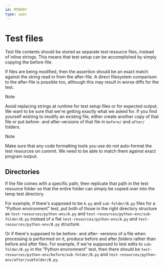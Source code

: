 ```yaml
---
id: MTW997
type: spec
---
```


# Test files

Test file contents should be stored as separate test resource files, instead of inline strings. This means that test setup can be accomplished by simply copying the before-file.

If files are being modified, then the assertion should be an exact match against the string read in from the after-file. A direct filesystem comparison to the after-file is possible too, although this may result in worse diffs for the test.

> [!NOTE]
> Avoid replacing strings at runtime for test setup files or for expected output. We want to be sure that we're getting exactly what we asked for. If you find yourself wishing to modify an existing file, either create another copy of that file or put before- and after-versions of that file in `before/` and `after/` folders.

> [!NOTE]
> Make sure that any code formatting tools you use do not auto-format the test resources on commit. We need to be able to match them against exact program output.

## Directories

If the file comes with a specific path, then replicate that path in the test resource folder so that the entire folder can simply be copied over into the temp test directory.

For example, if there's supposed to be `A.py` and `sub-folder/B.py` files for a "Python environment" test, put both of those in the right directory structure as `test-resources/python-env/A.py` and `test-resources/python-env/sub-folder/B.py` instead of a flat `test-resources/python-env/A.py` and `test-resources/python-env/B.py` structure.

Or if there's supposed to be before- and after- versions of a file when processing is performed on it, produce before and after _folders_ rather than before and after files. For example, if we're supposed to test edits to `sub-folder/B.py` in the "Python environment" test, then there should be `test-resources/python-env/before/sub-folder/B.py` and `test-resources/python-env/after/subfolder/B.py`.
